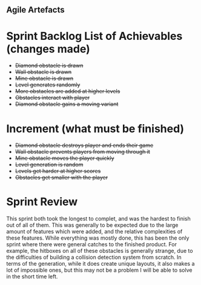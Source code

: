 ## Agile Artefacts
# Sprint Backlog List of Achievables (changes made)
* ~~Diamond obstacle is drawn~~
* ~~Wall obstacle is drawn~~
* ~~Mine obstacle is drawn~~
* ~~Level generates randomly~~
* ~~More obstacles are added at higher levels~~
* ~~Obstacles interact with player~~
* ~~Diamond obstacle gains a moving variant~~
# Increment (what must be finished)
* ~~Diamond obstacle destroys player and ends their game~~
* ~~Wall obstacle prevents players from moving through it~~
* ~~Mine obstacle moves the player quickly~~
* ~~Level generation is random~~
* ~~Levels get harder at higher scores~~
* ~~Obstacles get smaller with the player~~
# Sprint Review
This sprint both took the longest to complet, and was the hardest to finish out of all of them. This was generally to be expected due to the large amount of features which were added, and the relative complexities of these features. While everything was mostly done, this has been the only sprint where there were general catches to the finished product. For example, the hitboxes on all of these obstacles is generally strange, due to the difficulties of building a collision detection system from scratch. In terms of the generation, while it does create unique layouts, it also makes a lot of impossible ones, but this may not be a problem I will be able to solve in the short time left.